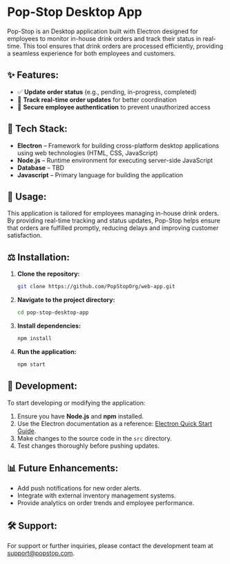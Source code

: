 # Pop-Stop Desktop App

Pop-Stop is an Desktop application built with Electron designed for employees to monitor in-house drink orders and track their status in real-time. This tool ensures that drink orders are processed efficiently, providing a seamless experience for both employees and customers.

## ✨ Features:

- ✅ **Update order status** (e.g., pending, in-progress, completed)
- 🔄 **Track real-time order updates** for better coordination
- 🔐 **Secure employee authentication** to prevent unauthorized access

## 🚀 Tech Stack:

- **Electron** – Framework for building cross-platform desktop applications using web technologies (HTML, CSS, JavaScript)
- **Node.js** – Runtime environment for executing server-side JavaScript
- **Database** – TBD
- **Javascript** – Primary language for building the application

## 📃 Usage:

This application is tailored for employees managing in-house drink orders. By providing real-time tracking and status updates, Pop-Stop helps ensure that orders are fulfilled promptly, reducing delays and improving customer satisfaction.

## ⚖️ Installation:

1. **Clone the repository:**
   ```bash
   git clone https://github.com/PopStopOrg/web-app.git
   ```
2. **Navigate to the project directory:**
   ```bash
   cd pop-stop-desktop-app
   ```
3. **Install dependencies:**
   ```bash
   npm install
   ```
4. **Run the application:**
   ```bash
   npm start
   ```

## 🔧 Development:

To start developing or modifying the application:

1. Ensure you have **Node.js** and **npm** installed.
2. Use the Electron documentation as a reference: [Electron Quick Start Guide](https://www.electronjs.org/docs/latest/tutorial/quick-start).
3. Make changes to the source code in the `src` directory.
4. Test changes thoroughly before pushing updates.

## 📊 Future Enhancements:

- Add push notifications for new order alerts.
- Integrate with external inventory management systems.
- Provide analytics on order trends and employee performance.

## 🛠️ Support:

For support or further inquiries, please contact the development team at [support@popstop.com](mailto:support@popstop.com).
